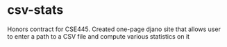# csv-stats

Honors contract for CSE445. Created one-page djano site that allows user to enter a path to a CSV file and compute various statistics on it
